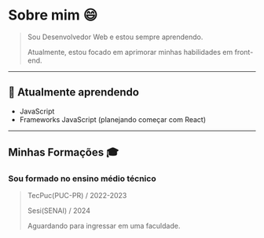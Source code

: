 # Sobre mim 😄
> Sou Desenvolvedor Web e estou sempre aprendendo.
> 
> Atualmente, estou focado em aprimorar minhas habilidades em front-end.

___

## 🌱 Atualmente aprendendo
- JavaScript
- Frameworks JavaScript (planejando começar com React)

___

## Minhas Formações 🎓
  ### Sou formado no ensino médio técnico
  >TecPuc(PUC-PR) / 2022-2023
>
  >Sesi(SENAI) / 2024
>
  >Aguardando para ingressar em uma faculdade.

<!--
**LorenzoBordignon07/LorenzoBordignon07** is a ✨ _special_ ✨ repository because its `README.md` (this file) appears on your GitHub profile.

Here are some ideas to get you started:

- 🔭 I’m currently working on ...
- 🌱 I’m currently learning ...
- 👯 I’m looking to collaborate on ...
- 🤔 I’m looking for help with ...
- 💬 Ask me about ...
- 📫 How to reach me: ...
- 😄 Pronouns: ...
- ⚡ Fun fact: ...
-->
